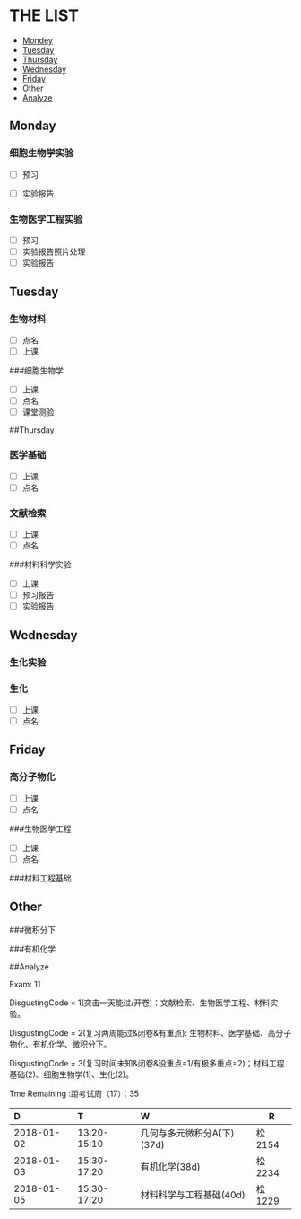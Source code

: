 # THE LIST

- [Mondey](#Mondey)
- [Tuesday](#Tuesday)
- [Thursday](#Thursday)
- [Wednesday](#Wednesday)
- [Friday](#Friday)
- [Other](#Other)
- [Analyze](#Analyze)

## Monday

### 细胞生物学实验

- [ ] 预习


- [ ] 实验报告

### 生物医学工程实验

- [ ] 预习
- [ ] 实验报告照片处理
- [ ] 实验报告

## Tuesday

### 生物材料

- [ ] 点名
- [ ] 上课

###细胞生物学

- [ ] 上课
- [ ] 点名
- [ ] 课堂测验

##Thursday

### 医学基础

- [ ] 上课
- [ ] 点名

### 文献检索

- [ ] 上课
- [ ] 点名

###材料科学实验

- [ ] 上课
- [ ] 预习报告
- [ ] 实验报告

## Wednesday

### 生化实验

### 生化

- [ ] 上课
- [ ] 点名

## Friday

### 高分子物化

- [ ] 上课
- [ ] 点名

###生物医学工程

- [ ] 上课
- [ ] 点名

###材料工程基础

## Other

###微积分下

###有机化学

##Analyze

Exam: 11

DisgustingCode = 1(突击一天能过/开卷)：文献检索、生物医学工程、材料实验。

DisgustingCode = 2(复习两周能过&闭卷&有重点):  生物材料、医学基础、高分子物化、有机化学、微积分下。

DisgustingCode = 3(复习时间未知&闭卷&没重点=1/有极多重点=2)；材料工程基础(2)、细胞生物学(1)、生化(2)。

Tme Remaining :距考试周（17）：35

| D          | T           | W                 | R     |
| :--------- | :---------- | :---------------- | ----- |
| 2018-01-02 | 13:20-15:10 | 几何与多元微积分A(下)(37d) | 松2154 |
| 2018-01-03 | 15:30-17:20 | 有机化学(38d)         | 松2234 |
| 2018-01-05 | 15:30-17:20 | 材料科学与工程基础(40d)    | 松1229 |
